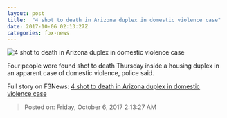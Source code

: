 ```yaml
---
layout: post
title:  "4 shot to death in Arizona duplex in domestic violence case"
date: 2017-10-06 02:13:27Z
categories: fox-news
---
```


![4 shot to death in Arizona duplex in domestic violence case](http://www.foxnews.com/content/dam/fox-news/logo/og-fn-foxnews.jpg)

Four people were found shot to death Thursday inside a housing duplex in an apparent case of domestic violence, police said.


Full story on F3News: [4 shot to death in Arizona duplex in domestic violence case](http://www.f3nws.com/n/ZkaYJF)

> Posted on: Friday, October 6, 2017 2:13:27 AM
